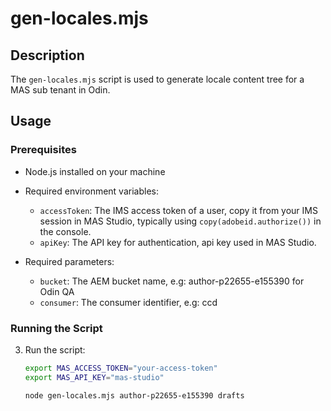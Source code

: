 # gen-locales.mjs

## Description
The `gen-locales.mjs` script is used to generate locale content tree for a MAS sub tenant in Odin.

## Usage

### Prerequisites
- Node.js installed on your machine

- Required environment variables:
  - `accessToken`: The IMS access token of a user, copy it from your IMS session in MAS Studio, typically using `copy(adobeid.authorize())` in the console.
  - `apiKey`: The API key for authentication, api key used in MAS Studio.

- Required parameters:
  - `bucket`: The AEM bucket name, e.g: author-p22655-e155390 for Odin QA
  - `consumer`: The consumer identifier, e.g: ccd

### Running the Script
3. Run the script:
    ```sh
    export MAS_ACCESS_TOKEN="your-access-token"
    export MAS_API_KEY="mas-studio"

    node gen-locales.mjs author-p22655-e155390 drafts
    ```